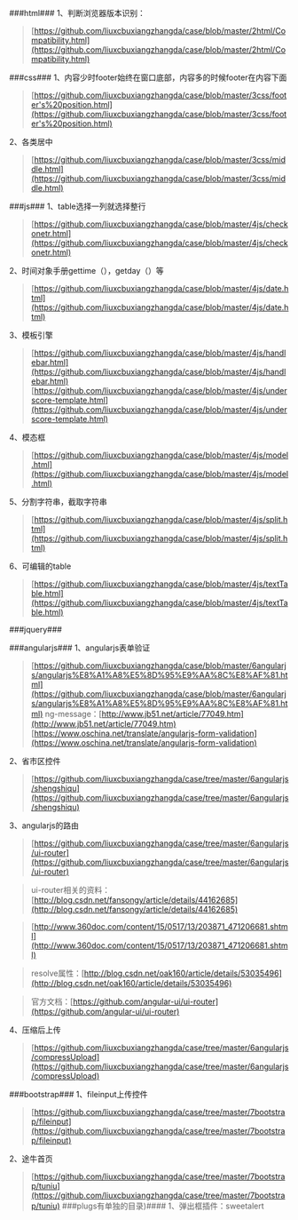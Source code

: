 ###html###
1、判断浏览器版本识别：
> [https://github.com/liuxcbuxiangzhangda/case/blob/master/2html/Compatibility.html](https://github.com/liuxcbuxiangzhangda/case/blob/master/2html/Compatibility.html)




###css###
1、内容少时footer始终在窗口底部，内容多的时候footer在内容下面
> [https://github.com/liuxcbuxiangzhangda/case/blob/master/3css/footer's%20position.html](https://github.com/liuxcbuxiangzhangda/case/blob/master/3css/footer's%20position.html)

2、各类居中
> [https://github.com/liuxcbuxiangzhangda/case/blob/master/3css/middle.html](https://github.com/liuxcbuxiangzhangda/case/blob/master/3css/middle.html)




###js###
1、table选择一列就选择整行
> [https://github.com/liuxcbuxiangzhangda/case/blob/master/4js/checkonetr.html](https://github.com/liuxcbuxiangzhangda/case/blob/master/4js/checkonetr.html)

2、时间对象手册gettime（），getday（）等
> [https://github.com/liuxcbuxiangzhangda/case/blob/master/4js/date.html](https://github.com/liuxcbuxiangzhangda/case/blob/master/4js/date.html)

3、模板引擎
> [https://github.com/liuxcbuxiangzhangda/case/blob/master/4js/handlebar.html](https://github.com/liuxcbuxiangzhangda/case/blob/master/4js/handlebar.html)
> [https://github.com/liuxcbuxiangzhangda/case/blob/master/4js/underscore-template.html](https://github.com/liuxcbuxiangzhangda/case/blob/master/4js/underscore-template.html)

4、模态框
> [https://github.com/liuxcbuxiangzhangda/case/blob/master/4js/model.html](https://github.com/liuxcbuxiangzhangda/case/blob/master/4js/model.html)

5、分割字符串，截取字符串
> [https://github.com/liuxcbuxiangzhangda/case/blob/master/4js/split.html](https://github.com/liuxcbuxiangzhangda/case/blob/master/4js/split.html)

6、可编辑的table
> [https://github.com/liuxcbuxiangzhangda/case/blob/master/4js/textTable.html](https://github.com/liuxcbuxiangzhangda/case/blob/master/4js/textTable.html)

###jquery###

###angularjs###
1、angularjs表单验证
> [https://github.com/liuxcbuxiangzhangda/case/blob/master/6angularjs/angularjs%E8%A1%A8%E5%8D%95%E9%AA%8C%E8%AF%81.html](https://github.com/liuxcbuxiangzhangda/case/blob/master/6angularjs/angularjs%E8%A1%A8%E5%8D%95%E9%AA%8C%E8%AF%81.html)
> ng-message：[http://www.jb51.net/article/77049.htm](http://www.jb51.net/article/77049.htm)
> [https://www.oschina.net/translate/angularjs-form-validation](https://www.oschina.net/translate/angularjs-form-validation)

2、省市区控件
> [https://github.com/liuxcbuxiangzhangda/case/tree/master/6angularjs/shengshiqu](https://github.com/liuxcbuxiangzhangda/case/tree/master/6angularjs/shengshiqu)


3、angularjs的路由
> [https://github.com/liuxcbuxiangzhangda/case/tree/master/6angularjs/ui-router](https://github.com/liuxcbuxiangzhangda/case/tree/master/6angularjs/ui-router)


> ui-router相关的资料：
[http://blog.csdn.net/fansongy/article/details/44162685](http://blog.csdn.net/fansongy/article/details/44162685)


> [http://www.360doc.com/content/15/0517/13/203871_471206681.shtml](http://www.360doc.com/content/15/0517/13/203871_471206681.shtml)



> resolve属性：[http://blog.csdn.net/oak160/article/details/53035496](http://blog.csdn.net/oak160/article/details/53035496)



> 官方文档：[https://github.com/angular-ui/ui-router](https://github.com/angular-ui/ui-router)

4、压缩后上传
> [https://github.com/liuxcbuxiangzhangda/case/tree/master/6angularjs/compressUpload](https://github.com/liuxcbuxiangzhangda/case/tree/master/6angularjs/compressUpload)

###bootstrap###
1、fileinput上传控件
> [https://github.com/liuxcbuxiangzhangda/case/tree/master/7bootstrap/fileinput](https://github.com/liuxcbuxiangzhangda/case/tree/master/7bootstrap/fileinput)

2、途牛首页
> [https://github.com/liuxcbuxiangzhangda/case/tree/master/7bootstrap/tuniu](https://github.com/liuxcbuxiangzhangda/case/tree/master/7bootstrap/tuniu)
###plugs有单独的目录)####
1、弹出框插件：sweetalert